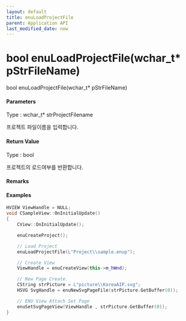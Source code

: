```yaml
---
layout: default
title: enuLoadProjectFile
parent: Application API
last_modified_date: now
---
```

# bool enuLoadProjectFile\(wchar\_t\* pStrFileName\)

bool enuLoadProjectFile\(wchar\_t\* pStrFileName\)

#### Parameters

Type : wchar\_t\* strProjectFilename

프로젝트 파일이름을 입력합니다.

#### Return Value

Type : bool

프로젝트의 로드여부를 반환합니다.

#### Remarks



#### Examples

```cpp
HVIEW ViewHandle = NULL; 
void CSampleView::OnInitialUpdate() 
{ 
    CView::OnInitialUpdate(); 

    enuCreateProject(); 

    // Load Project
    enuLoadProjectFile(L"Project\\sample.enup"); 

    // Create View
    ViewHandle = enuCreateView(this->m_hWnd); 

    // New Page Create. 
    CString strPicture = L"picture\\KoreaAIP.svg"; 
    HSVG SvgHandle = enuNewSvgPageFile(strPicture.GetBuffer(0)); 

    // ENU View Attach Set Page 
    enuSetSvgPageView(ViewHandle , strPicture.GetBuffer(0)); 
}
```



